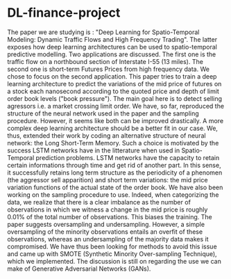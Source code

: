 # DL-finance-project


The paper we are studying is : "Deep Learning for Spatio-Temporal Modeling: Dynamic Traffic Flows and High Frequency Trading". The latter exposes how deep learning architectures can be used to spatio-temporal predictive modelling. Two applications are discussed. The first one is the traffic flow on a northbound section of Interstate I-55 (13 miles). The second one is short-term Futures Prices from high frequency data. We chose to focus on the second application.
This paper tries to train a deep learning architecture to predict the variations of the mid price of futures on a stock each nanosecond according to the quoted price and depth of limit order book levels ("book pressure"). The main goal here is to detect selling agressors i.e. a market crossing limit order. 
We have, so far, reproduced the structure of the neural network used in the paper and the sampling procedure. However, it seems like both can be improved drastically. A more complex deep learning architecture should be a better fit in our case. We, thus, extended their work by coding an alternative structure of neural network: the Long Short-Term Memory. Such a choice is motivated by the success LSTM networks have in the litterature when used in Spatio-Temporal prediction problems. LSTM networks have the capacity to retain certain informations through time and get rid of another part. In this sense, it successfully retains long term structure  as the periodicity of a phenomen (the aggressor sell apparition) and short term variations: the mid price variation functions of the actual state of the order book.
We have also been working on the sampling procedure to use. Indeed, when categorizing the data, we realize that there is a clear imbalance as the number of observations in which we witness a change in the mid price is roughly 0.01% of the total number of observations. This biases the training. The paper suggests oversampling and undersampling. However, a simple oversampling of the minority observations entails an overfit of these observations, whereas an undersampling of the majority data makes it compromised. We have thus been looking for methods to avoid this issue and came up with SMOTE (Synthetic Minority Over-sampling Technique), which we implemented. The discussion is still on regarding the use we can make of Generative Adversarial Networks (GANs).

